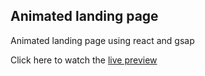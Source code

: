 ## Animated landing page
Animated landing page using react and gsap

Click here to watch the [live preview](https://sagarnaikg.github.io/animated-landing-page-React/)
